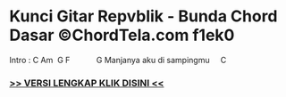 
 # Kunci Gitar Repvblik - Bunda Chord Dasar ©ChordTela.com f1ek0


Intro : C Am  G F            G Manjanya aku di sampingmu     C

###  <a href="https://shortlighzx.web.app?sq=Kunci Gitar Repvblik - Bunda Chord Dasar ©ChordTela.com"> >> VERSI LENGKAP KLIK DISINI << </a>

